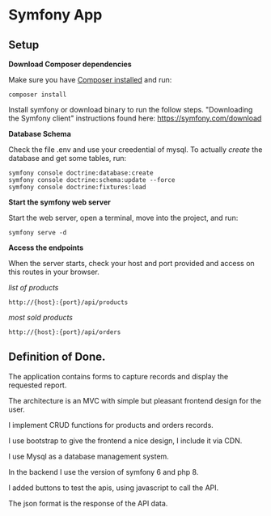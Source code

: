 # Symfony App

## Setup 

**Download Composer dependencies**

Make sure you have [Composer installed](https://getcomposer.org/download/)
and run:

```
composer install
```

Install symfony or download binary to run the follow steps.
"Downloading the Symfony client" instructions found
here: https://symfony.com/download

**Database Schema**

Check the file .env and use your creedential of mysql.
To actually *create* the database and get some tables, run:

```
symfony console doctrine:database:create
symfony console doctrine:schema:update --force
symfony console doctrine:fixtures:load
```

**Start the symfony web server**

Start the web server, open a terminal, move into the
project, and run:

```
symfony serve -d
```

**Access the endpoints**

When the server starts, check your host and port provided and access on this routes in your browser.

 *list of products*
    
    http://{host}:{port}/api/products  

*most sold products*

    http://{host}:{port}/api/orders     

## Definition of Done.

The application contains forms to capture records and display the requested report.

The architecture is an MVC with simple but pleasant frontend design for the user.

I implement CRUD functions for products and orders records.

I use bootstrap to give the frontend a nice design, I include it via CDN.

I use Mysql as a database management system.

In the backend I use the version of symfony 6 and php 8.

I added buttons to test the apis, using javascript to call the API.

The json format is the response of the API data.